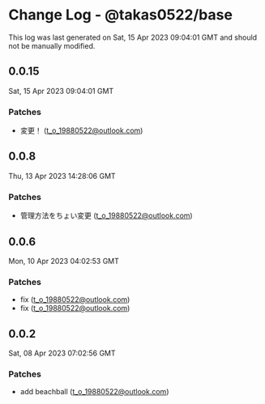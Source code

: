 # Change Log - @takas0522/base

This log was last generated on Sat, 15 Apr 2023 09:04:01 GMT and should not be manually modified.

<!-- Start content -->

## 0.0.15

Sat, 15 Apr 2023 09:04:01 GMT

### Patches

- 変更！ (t_o_19880522@outlook.com)

## 0.0.8

Thu, 13 Apr 2023 14:28:06 GMT

### Patches

- 管理方法をちょい変更 (t_o_19880522@outlook.com)

## 0.0.6

Mon, 10 Apr 2023 04:02:53 GMT

### Patches

- fix (t_o_19880522@outlook.com)
- fix (t_o_19880522@outlook.com)

## 0.0.2

Sat, 08 Apr 2023 07:02:56 GMT

### Patches

- add beachball (t_o_19880522@outlook.com)
